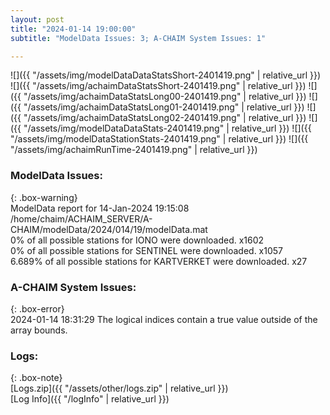 ```yaml
---
layout: post
title: "2024-01-14 19:00:00"
subtitle: "ModelData Issues: 3; A-CHAIM System Issues: 1"

---
```


![]({{ "/assets/img/modelDataDataStatsShort-2401419.png" | relative_url }})
![]({{ "/assets/img/achaimDataStatsShort-2401419.png" | relative_url }})
![]({{ "/assets/img/achaimDataStatsLong00-2401419.png" | relative_url }})
![]({{ "/assets/img/achaimDataStatsLong01-2401419.png" | relative_url }})
![]({{ "/assets/img/achaimDataStatsLong02-2401419.png" | relative_url }})
![]({{ "/assets/img/modelDataDataStats-2401419.png" | relative_url }})
![]({{ "/assets/img/modelDataStationStats-2401419.png" | relative_url }})
![]({{ "/assets/img/achaimRunTime-2401419.png" | relative_url }})


### ModelData Issues:  
  
{: .box-warning}  
 ModelData report for 14-Jan-2024 19:15:08   
 /home/chaim/ACHAIM_SERVER/A-CHAIM/modelData/2024/014/19/modelData.mat   
 0% of all possible stations for IONO were downloaded. x1602   
 0% of all possible stations for SENTINEL were downloaded. x1057   
 6.689% of all possible stations for KARTVERKET were downloaded. x27   
  
### A-CHAIM System Issues:  
  
{: .box-error}  
2024-01-14 18:31:29 The logical indices contain a true value outside of the array bounds.  

### Logs:  
  
{: .box-note}  
[Logs.zip]({{ "/assets/other/logs.zip" | relative_url }})  
[Log Info]({{ "/logInfo" | relative_url }})  
